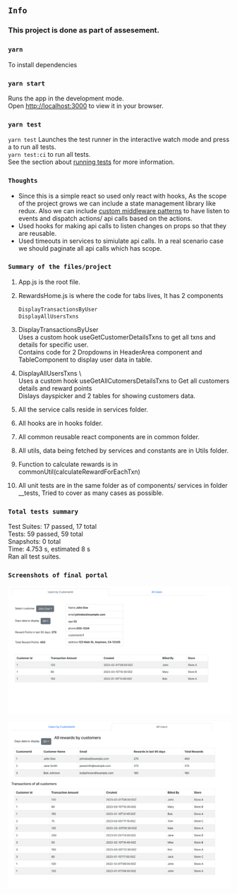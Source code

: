 ## `Info`
### This project is done as part of assesement.

### `yarn`

To install dependencies

### `yarn start`

Runs the app in the development mode.\
Open [http://localhost:3000](http://localhost:3000) to view it in your browser.

### `yarn test`
`yarn test` Launches the test runner in the interactive watch mode and press a to run all tests.\
 `yarn test:ci` to run all tests.\
 See the section about [running tests](https://facebook.github.io/create-react-app/docs/running-tests) for more information.

### `Thoughts`

- Since this is a simple react so used only react with hooks, As the scope of the project grows we can include a state management library like redux. Also we can include [custom middleware patterns](https://redux.js.org/tutorials/fundamentals/part-4-store#writing-custom-middleware) to have listen to events and dispatch actions/ api calls based on the actions. 
- Used hooks for making api calls to listen changes on props so that they are reusable.
- Used timeouts in services to simiulate api calls. In a real scenario case we should paginate all api calls which has scope.


### `Summary of the files/project`

1.  App.js is the root file.
2.  RewardsHome.js is where the code for tabs lives, It has 2 components

        DisplayTransactionsByUser
        DisplayAllUsersTxns

3.  DisplayTransactionsByUser
    \
    Uses a custom hook useGetCustomerDetailsTxns to get all txns and details for specific user.
    \
    Contains code for 2 Dropdowns in HeaderArea component and TableComponent to display user data in table.
4.  DisplayAllUsersTxns
    \  
    Uses a custom hook useGetAllCutomersDetailsTxns to Get all customers details and reward points
    \
    Dislays dayspicker and 2 tables for showing customers data.
5.  All the service calls reside in services folder.
6.  All hooks are in hooks folder.
7.  All common reusable react components are in common folder.
8.  All utils, data being fetched by services and constants are in Utils folder.
9.  Function to calculate rewards is in commonUtil(calculateRewardForEachTxn)
10. All unit tests are in the same folder as of components/ services in folder __tests, Tried to cover as many cases as possible.


### `Total tests summary`

Test Suites: 17 passed, 17 total
\
Tests: 59 passed, 59 total
\
Snapshots: 0 total
\
Time: 4.753 s, estimated 8 s
\
Ran all test suites.

### `Screenshots of final portal`

![Single Customer Data](/images/singleCustomer.png?raw=true "Single Customer Data")

![All Customers Data](/images/allCustomers.png?raw=true "All Customers Data")
